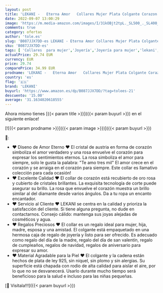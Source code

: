 ```yaml
---
layout: post
title: 'LEKANI -   Eterna Amor   Collares Mujer Plata Colgante Corazon con Cristal de Austriacos Joyas Regalos Originales para Mujer Madre Mamá Abuela Cumpleaños Navidad Aniversario'
date: 2022-09-07 13:00:29
image: 'https://m.media-amazon.com/images/I/31kOBjt2tpL._SL500_._SL400_.jpg'
comments: true
category: ofertas
author: 'tole.es'
slug: 'B087JJX7DD-es LEKANI - Eterna Amor Collares Mujer Plata Colgante Corazon...'
sku: 'B087JJX7DD-es'
tags: [ 'Collares  para mujer','Joyería','Joyería para mujer','lekani','navidad','🇪🇸', ]
actualPrice: 29.74 EUR
currency: EUR
price: 29.74
comparePrice: 34.99 EUR
prodname: 'LEKANI -   Eterna Amor   Collares Mujer Plata Colgante Corazon con Cristal de Austriacos Joyas Regalos Originales para Mujer Madre Mamá Abuela Cumpleaños Navidad Aniversario'
country: 'es'
flag: '🇪🇸'
brand: 'LEKANI'
buyurl: 'https://www.amazon.es/dp/B087JJX7DD/?tag=tolees-21'
descuento: '15.00'
average: '31.1634020618555'
---
```


Ahora mismo tienes [{{< param title >}}]({{< param buyurl >}}) en el siguiente enlace!

[![{{< param prodname >}}]({{< param image >}})]({{< param buyurl >}})

🔎:

- ♥ Diseno de Amor Eterno ♥ El cristal de austria en forma de corazón simboliza el amor verdadero y una rosa envuelve el corazón para expresar los sentimientos eternos. La rosa simboliza el amor para siempre, solo le gusta la palabra: "Te amo tres mil" El amor crece en el corazón y se arraiga en el corazón para siempre. Este collar es llamativo colección para cada ocasión!
- ♥ Excelente Calidad ♥ El collar de corazón está recubierto de oro rosa y cubierto de cristales brillantes. La exquisita tecnología de corte puede asegurar su brillo. La rosa que envuelve el corazón muestra un brillo similar al del diamante desde varios ángulos. Da a tu ropa un encanto encantador.
- ♥ Servicio al Cliente ♥ LEKANI se centra en la calidad y prioriza la satisfacción del cliente. Si tiene alguna pregunta, no dude en contactarnos. Consejo cálido: mantenga sus joyas alejadas de cosméticos y agua.
- ♥ Regalos Preciosos ♥ El collar es un regalo ideal para mujer, hija, madre, esposa y una amistad. El colgante está empaquetado en una hermosa caja de regalo de joyería y listo para ser ofrecido. Es adecuado como regalo del día de la madre, regalo del día de san valentín, regalo de cumpleaños, regalos de navidad, regalos de aniversario para expresar su amor.
- ♥ Material Agradable para la Piel ♥ El colgante y la cadena están hechos de plata de ley 925, sin níquel, sin plomo y sin alergias. Su superficie está chapada con rodio de alta calidad para aislar el aire, por lo que no se desvanecerá. Usarlo durante mucho tiempo será beneficioso para la salud e incluso para las niñas pequeñas.

[🛒 Visítala!!!]({{< param buyurl >}})
